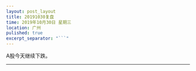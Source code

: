 ```yaml
---
layout: post_layout
title: 20191030复盘
time: 2019年10月30日 星期三
location: 广州
pulished: true
excerpt_separator: "```"
---
```



A股今天继续下跌。

-------------------------------------------------------
